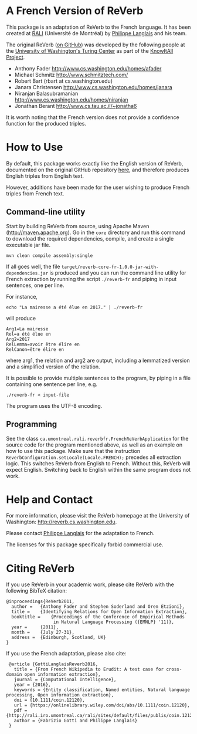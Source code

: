 # A French Version of ReVerb

This package is an adaptation of ReVerb to the French language. It has been created
at [RALI](http://rali.iro.umontreal.ca/) (Université de Montréal) by 
[Philippe Langlais](http://www.iro.umontreal.ca/~felipe/) and his team.

The original ReVerb ([on GitHub](https://github.com/knowitall/reverb)) was developed 
by the following people at the 
[University of Washington's Turing Center](http://turing.cs.washington.edu/) as part of the 
[KnowItAll Project](http://www.cs.washington.edu/research/knowitall/). 

* Anthony Fader <http://www.cs.washington.edu/homes/afader>
* Michael Schmitz <http://www.schmitztech.com/>
* Robert Bart (rbart at cs.washington.edu)
* Janara Christensen <http://www.cs.washington.edu/homes/janara>
* Niranjan Balasubramanian <http://www.cs.washington.edu/homes/niranjan>
* Jonathan Berant <http://www.cs.tau.ac.il/~jonatha6>

It is worth noting that the French version does not
provide a confidence function for the produced triples.

# How to Use

By default, this package works exactly like the English version of ReVerb,
documented on the original GitHub repository 
[here](https://github.com/knowitall/reverb), and therefore produces 
English triples from English text.

However, additions have been made for the user wishing to produce French 
triples from French text.

## Command-line utility

Start by building ReVerb from source, using Apache Maven 
(<http://maven.apache.org>). 
Go in the `core` directory and run this command to download the required 
dependencies, compile, and create a  single executable jar file.

    mvn clean compile assembly:single

If all goes well, the file 
`target/reverb-core-fr-1.0.0-jar-with-dependencies.jar`
is produced and you can run the command line utility for French extraction by
running the script `./reverb-fr` and piping in input sentences, one per
line.

For instance,

    echo "La mairesse a été élue en 2017." | ./reverb-fr
    
will produce

	Arg1=La mairesse
	Rel=a été élue en
	Arg2=2017
	RelLemma=avoir être élire en
	RelCanon=être élire en
	
where arg1, the relation and arg2 are output, including a lemmatized version
and a simplified version of the relation.

It is possible to provide multiple sentences to the program, by piping in 
a file containing one sentence per line, e.g.

	./reverb-fr < input-file

The program uses the UTF-8 encoding.

## Programming

See the class `ca.umontreal.rali.reverbfr.FrenchReVerbApplication` 
for the source code for the program mentioned above, as well as an example on
how to use this package. Make sure that the instruction 
`ReverbConfiguration.setLocale(Locale.FRENCH);` precedes all 
extraction logic. This switches ReVerb from English to French. Without this,
ReVerb will expect English. Switching back to English within the same program
does not work.

# Help and Contact
For more information, please visit the ReVerb homepage at the University of 
Washington: <http://reverb.cs.washington.edu>.

Please contact [Philippe Langlais](http://www.iro.umontreal.ca/~felipe/) for
the adaptation to French.

The licenses for this package specifically forbid commercial use.

# Citing ReVerb
If you use ReVerb in your academic work, please cite ReVerb with the following 
BibTeX citation:

    @inproceedings{ReVerb2011,
      author =   {Anthony Fader and Stephen Soderland and Oren Etzioni},
      title =    {Identifying Relations for Open Information Extraction},
      booktitle =    {Proceedings of the Conference of Empirical Methods
                      in Natural Language Processing ({EMNLP} '11)},
      year =     {2011},
      month =    {July 27-31},
      address =  {Edinburgh, Scotland, UK}
    }

If you use the French adaptation, please also cite:

     @article {GottiLanglaisReverb2016,
       title = {From French Wikipedia to Erudit: A test case for cross-domain open information extraction},
       journal = {Computational Intelligence},
       year = {2016},
       keywords = {Entity classification, Named entities, Natural language processing, Open information extraction},
       doi = {10.1111/coin.12120},
       url = {https://onlinelibrary.wiley.com/doi/abs/10.1111/coin.12120},
       pdf = {http://rali.iro.umontreal.ca/rali/sites/default/files/publis/coin.12120.pdf},
       author = {Fabrizio Gotti and Philippe Langlais}
     }
    